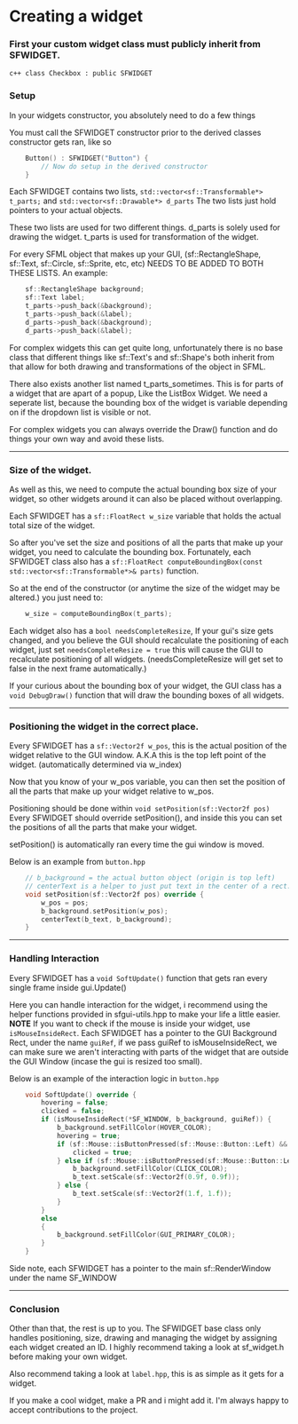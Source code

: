 
# Creating a widget

### First your custom widget class must publicly inherit from SFWIDGET.
```c++ class Checkbox : public SFWIDGET ```

### Setup
In your widgets constructor, you absolutely need to do a few things

You must call the SFWIDGET constructor prior to the derived classes constructor gets ran, like so
```c++
    Button() : SFWIDGET("Button") {
        // Now do setup in the derived constructor
    }
```

Each SFWIDGET contains two lists, ```std::vector<sf::Transformable*> t_parts;``` and ```std::vector<sf::Drawable*> d_parts```
The two lists just hold pointers to your actual objects.

These two lists are used for two different things. d_parts is solely used for drawing the widget. t_parts is used for transformation of the widget.

For every SFML object that makes up your GUI, (sf::RectangleShape, sf::Text, sf::Circle, sf::Sprite, etc, etc) NEEDS TO BE ADDED TO BOTH THESE LISTS.
An example:
```c++
    sf::RectangleShape background;
    sf::Text label;
    t_parts->push_back(&background);
    t_parts->push_back(&label);
    d_parts->push_back(&background);
    d_parts->push_back(&label);
```
For complex widgets this can get quite long, unfortunately there is no base class that different things like sf::Text's and sf::Shape's both inherit from that allow for both drawing and transformations of the object in SFML.

There also exists another list named t_parts_sometimes. This is for parts of a widget that are apart of a popup, Like the ListBox Widget. We need a seperate list, because the bounding box of the widget is variable depending on if the dropdown list is visible or not. 

For complex widgets you can always override the Draw() function and do things your own way and avoid these lists. 

---

### Size of the widget.
As well as this, we need to compute the actual bounding box size of your widget, so other widgets around it can also be placed without overlapping.

Each SFWIDGET has a ```sf::FloatRect w_size``` variable that holds the actual total size of the widget.

So after you've set the size and positions of all the parts that make up your widget, you need to calculate the bounding box. Fortunately, each SFWIDGET class also has a ```sf::FloatRect computeBoundingBox(const std::vector<sf::Transformable*>& parts)``` function.

So at the end of the constructor (or anytime the size of the widget may be altered.) you just need to: 
```c++ 
    w_size = computeBoundingBox(t_parts);
```

Each widget also has a ```bool needsCompleteResize```, If your gui's size gets changed, and you believe the GUI should recalculate the positioning of each widget, just set ```needsCompleteResize = true``` this will cause the GUI to recalculate positioning of all widgets. (needsCompleteResize will get set to false in the next frame automatically.)

If your curious about the bounding box of your widget, the GUI class has a ```void DebugDraw()``` function that will draw the bounding boxes of all widgets.

---

### Positioning the widget in the correct place.
Every SFWIDGET has a ```sf::Vector2f w_pos```, this is the actual position
of the widget relative to the GUI window. A.K.A this is the top left point of the widget. (automatically determined via w_index)

Now that you know of your w_pos variable, you can then set the position of all the parts that make up your widget relative to w_pos.

Positioning should be done within ```void setPosition(sf::Vector2f pos)```
Every SFWIDGET should override setPosition(), and inside this you can set the positions of all the parts that make your widget.

setPosition() is automatically ran every time the gui window is moved.

Below is an example from ```button.hpp```
```c++
    // b_background = the actual button object (origin is top left)
    // centerText is a helper to just put text in the center of a rect.
    void setPosition(sf::Vector2f pos) override {
        w_pos = pos;
        b_background.setPosition(w_pos);
        centerText(b_text, b_background);
    }
```

---

### Handling Interaction
Every SFWIDGET has a ```void SoftUpdate()``` function that gets ran every single frame inside gui.Update()

Here you can handle interaction for the widget, i recommend using the helper functions provided in sfgui-utils.hpp to make your life a little easier.
**NOTE** If you want to check if the mouse is inside your widget, use ```isMouseInsideRect```.
Each SFWIDGET has a pointer to the GUI Background Rect, under the name ```guiRef```, if we pass guiRef to isMouseInsideRect, we can make sure we aren't interacting with parts of the widget that are outside the GUI Window (incase the gui is resized too small).

Below is an example of the interaction logic in ```button.hpp```
```c++
    void SoftUpdate() override {
        hovering = false;
        clicked = false;
        if (isMouseInsideRect(*SF_WINDOW, b_background, guiRef)) {
            b_background.setFillColor(HOVER_COLOR);
            hovering = true;
            if (sf::Mouse::isButtonPressed(sf::Mouse::Button::Left) && !leftMouseWasPressed) {
                clicked = true;
            } else if (sf::Mouse::isButtonPressed(sf::Mouse::Button::Left)) {
                b_background.setFillColor(CLICK_COLOR);
                b_text.setScale(sf::Vector2f(0.9f, 0.9f));
            } else {
                b_text.setScale(sf::Vector2f(1.f, 1.f));
            }
        }
        else
        {
            b_background.setFillColor(GUI_PRIMARY_COLOR);
        }
    }
```
Side note, each SFWIDGET has a pointer to the main sf::RenderWindow under the name SF_WINDOW

---

### Conclusion
Other than that, the rest is up to you. The SFWIDGET base class only handles positioning, size, drawing and managing the widget by assigning each widget created an ID. I highly recommend taking a look at sf_widget.h before making your own widget.

Also recommend taking a look at ```label.hpp```, this is as simple as it gets for a widget.

If you make a cool widget, make a PR and i might add it. I'm always happy to accept contributions to the project.



